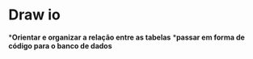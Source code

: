 # Draw io

***Orientar e organizar a relação entre as tabelas**
***passar em forma de código para o banco de dados**
